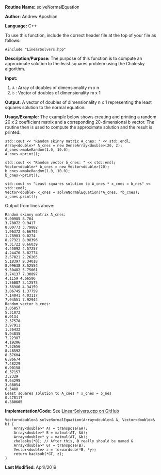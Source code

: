 **Routine Name:** solveNormalEquation

**Author:** Andrew Aposhian

**Language:** C++

To use this function, include the correct header file at the top of your file as follows:
```
#include "LinearSolvers.hpp"
```

**Description/Purpose:** The purpose of this function is to compute an approximate solution to the least squares problem using the Cholesky algorithm.

**Input:**
1. `A` : Array of doubles of dimensionality m x n
2. `b` : Vector of doubles of dimensionality m x 1

**Output:** A vector of doubles of dimensionality n x 1 representing the least squares solution to the normal equation.

**Usage/Example:** The example below shows creating and printing a random 20 x 2 coefficient matrix and a correponding 20-dimensional b vector. The routine then is used to compute the approximate solution and the result is printed.

```
std::cout << "Random skinny matrix A_cnes: " << std::endl;
Array<double>* A_cnes = new DenseArray<double>(20, 2);
A_cnes->makeRandom(1.0, 10.0);
A_cnes->print();

std::cout << "Random vector b_cnes: " << std::endl;
Vector<double>* b_cnes = new Vector<double>(20);
b_cnes->makeRandom(1.0, 10.0);
b_cnes->print();

std::cout << "Least squares solution to A_cnes * x_cnes = b_nes" << std::endl;
Vector<double> x_cnes = solveNormalEquation(*A_cnes, *b_cnes);
x_cnes.print();
```

Output from lines above:
```
Random skinny matrix A_cnes: 
9.00985 8.704 
3.78072 9.9417 
8.00773 3.79882 
1.96372 6.66792 
1.78903 9.0274 
8.27321 8.98396 
9.31722 8.66039 
4.45092 4.57257 
4.24476 3.82774 
2.57821 2.26205 
5.18397 9.34018 
8.99638 8.52554 
9.50482 5.75061 
3.74137 7.30897 
4.1159 4.66586 
1.56087 3.12575 
3.36986 4.34159 
3.06745 1.37759 
7.14041 4.03117 
7.04551 7.92944 
Random vector b_cnes: 
3.05857
5.31872
6.9134
2.37578
3.97911
1.36432
5.94835
7.22387
4.19206
7.52656
8.48592
8.37604
6.86674
7.48229
6.90158
6.37157
3.2329
9.64295
3.68054
6.3488
Least squares solution to A_cnes * x_cnes = b_nes
0.478117
0.380605
```

**Implementation/Code:**
See [LinearSolvers.cpp on GitHub](https://github.com/aposhiana/math5610/blob/master/src/lib/LinearSolvers.cpp)
```
Vector<double>& solveNormalEquation(Array<double>& A, Vector<double>& b) {
    Array<double>* AT = transpose(&A);
    Array<double>* B = matmul(AT, &A);
    Array<double>* y = matmul(AT, &b);
    cholesky(*B); // After this, B really should be named G
    Array<double>* GT = transpose(B);
    Vector<double> z = forwardsub(*B, *y);
    return backsub(*GT, z);
}
```

**Last Modified:** April/2019
